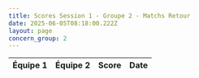```yaml
---
title: Scores Session 1 - Groupe 2 - Matchs Retour
date: 2025-06-05T08:18:00.222Z
layout: page
concern_group: 2
---
```




| Équipe 1 | Équipe 2 | Score | Date |
|----------|----------|-------|------|

